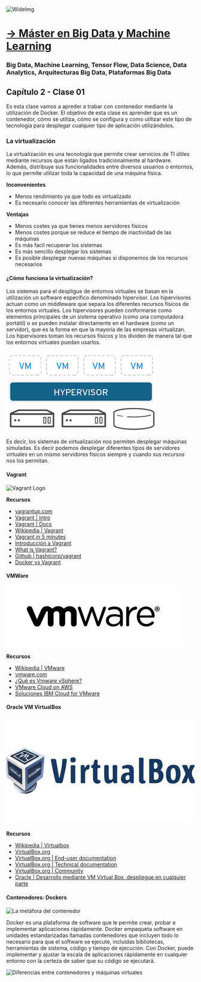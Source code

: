 ![WideImg](https://fictizia.com/img/github/Fictizia-plan-estudios-github.jpg)

# [→ Máster en Big Data y Machine Learning](https://fictizia.com/formacion/master-big-data)
### Big Data, Machine Learning, Tensor Flow, Data Science, Data Analytics, Arquitecturas Big Data, Plataformas Big Data

## Capítulo 2 - Clase 01

Es esta clase vamos a apreder a trabar con contenedor mediante la utilización de Docker. El objetivo de esta clase es aprender 
que es un contenedor, cómo se utiliza, cómo se configura y como utilizar este tipo de tecnología para desplegar cualquier tipo 
de aplicación utilizándolos. 

### La virtualización ###

La virtualización es una tecnología que permite crear servicios de TI útiles mediante recursos que están ligados tradicionalmente al hardware. Además, distribuye sus funcionalidades entre diversos usuarios o entornos, lo que permite utilizar toda la capacidad de una máquina física. 

**Inconvenientes**

- Menos rendimiento ya que todo es virtualizado
- Es necesario conocer las diferentes herramientas de virtualización

**Ventajas**

- Menos costes ya que tienes menos servidores físicos
- Menos costes porque se reduce el tiempo de inactividad de las máquinas
- Es más facil recuperar los sistemas
- Es más sencillo desplegar los sistemas
- Es posible desplegar nuevas máquinas si disponemos de los recursos necesarios

#### ¿Cómo funciona la virtualización? ####

Los sistemas para el despligue de entornos virtuales se basan en la utilización un software específico denominado hipervisor. Los 
hipervisores actuan como un middleware que separa los diferentes recursos físicos de los entornos virtuales. Los hipervisores pueden 
conformarse como elementos principales de un sistema operativo (como una computadora portátil) o se pueden instalar directamente 
en el hardware (como un servidor), que es la forma en que la mayoría de las empresas virtualizan. Los hipervisores toman los 
recursos físicos y los dividen de manera tal que los entornos virtuales puedan usarlos.

![Ejemplo de virtualización](./img/virtualizacion-1.png)

Es decir, los sistemas de virtualización nos permiten desplegar máquinas simuladas. Es decir podemos desplegar diferentes 
tipos de servidores virtuales en un mismo servidores físicos siempre y cuando sus recursos nos los permitan. 

#### Vagrant

![Vagrant Logo](./imgvagrant.png)

**Recursos**
- [vagrantup.com](https://www.vagrantup.com/)
- [Vagrant | Intro](https://www.vagrantup.com/intro/index.html)
- [Vagrant | Docs](https://www.vagrantup.com/docs/index.html)
- [Wikipedia | Vagrant](https://es.wikipedia.org/wiki/Vagrant_(software))
- [Vagrant in 5 minutes](https://www.youtube.com/watch?v=cx79jOpZVE8)
- [Introducción a Vagrant](https://guiadev.com/vagrant/)
- [What is Vagrant?](https://opensource.com/resources/vagrant)
- [Github | hashicorp/vagrant](https://github.com/hashicorp/vagrant)
- [Docker vs Vagrant](https://guiadev.com/docker-vs-vagrant/)


#### VMWare

![wmware Logo](./img/wmware.jpg)

**Recursos**
- [Wikipedia | VMware](https://es.wikipedia.org/wiki/VMware)
- [vmware.com](https://www.vmware.com/es.html#)
- [¿Qué es Vmware vSphere?](https://virtualizadesdezero.com/que-es-vmware-vsphere/)
- [VMware Cloud on AWS](https://aws.amazon.com/es/vmware/)
- [Soluciones IBM Cloud for VMware](https://www.ibm.com/es-es/cloud/vmware)

#### Oracle VM VirtualBox

![Virtual Box Logo](./img/virtualbox.jpg)

**Recursos**
- [Wikipedia | Virtualbox](https://es.wikipedia.org/wiki/VirtualBox)
- [VirtualBox.org](https://www.virtualbox.org/)
- [VirtualBox.org | End-user documentation](https://www.virtualbox.org/wiki/End-user_documentation)
- [VirtualBox.org | Technical documentation](https://www.virtualbox.org/wiki/Technical_documentation)
- [VirtualBox.org | Community](https://www.virtualbox.org/wiki/Community)
- [Oracle | Desarrollo mediante VM Virtual Box, despliegue en cualquier parte](https://www.oracle.com/es/virtualization/virtualbox/)

#### Contenedores: Dockers ####

![La metáfora del contenedor](./img/contenedores-1.jpg)

Docker es una plataforma de software que le permite crear, probar e implementar aplicaciones rápidamente. Docker empaqueta software en unidades estandarizadas llamadas contenedores que incluyen todo lo necesario para que el software se ejecute, incluidas bibliotecas, herramientas de sistema, código y tiempo de ejecución. Con Docker, puede implementar y ajustar la escala de aplicaciones rápidamente en cualquier entorno con la certeza de saber que su código se ejecutará.

![Diferencias entre contenedores y máquinas virtuales](./img/contenedores-2.jpg)


